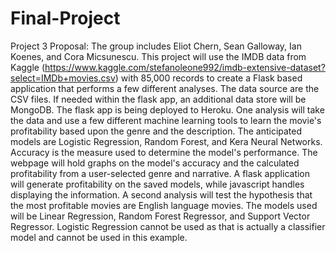 # Final-Project
Project 3 Proposal:
The group includes Eliot Chern, Sean Galloway, Ian Koenes, and Cora Micsunescu. This project will use the IMDB data from Kaggle (https://www.kaggle.com/stefanoleone992/imdb-extensive-dataset?select=IMDb+movies.csv) with 85,000 records to create a Flask based application that performs a few different analyses. The data source are the CSV files. If needed within the flask app, an additional data store will be MongoDB. The flask app is being deployed to Heroku.
One analysis will take the data and use a few different machine learning tools to learn the movie's profitability based upon the genre and the description. The anticipated models are Logistic Regression, Random Forest, and Kera Neural Networks. Accuracy is the measure used to determine the model's performance. The webpage will hold graphs on the model's accuracy and the calculated profitability from a user-selected genre and narrative. A flask application will generate profitability on the saved models, while javascript handles displaying the information.
A second analysis will test the hypothesis that the most profitable movies are English language movies. The models used will be Linear Regression, Random Forest Regressor, and Support Vector Regressor. Logistic Regression cannot be used as that is actually a classifier model and cannot be used in this example.
